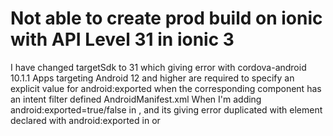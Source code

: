
# Not able to create prod build on ionic with API Level 31 in ionic 3

I have changed targetSdk to 31 which giving error with cordova-android 10.1.1 Apps targeting Android 12 and higher are required to specify an explicit value for android:exported when the corresponding component has an intent filter defined
AndroidManifest.xml
When I'm adding android:exported=true/false in <service>, <activity> and <receiver>  its giving error duplicated with element declared with android:exported in <service> or <receiver>

        